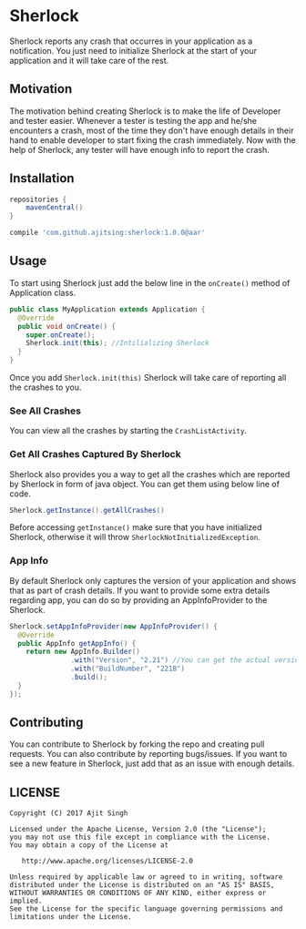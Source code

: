 # Sherlock
Sherlock reports any crash that occurres in your application as a notification. You just need to initialize Sherlock at the start of your application and it will take care of the rest.

## Motivation
The motivation behind creating Sherlock is to make the life of Developer and tester easier. Whenever a tester is testing
the app and he/she encounters a crash, most of the time they don't have enough details in their hand to enable developer to
start fixing the crash immediately. Now with the help of Sherlock, any tester will have enough info to report the crash.

## Installation
```groovy
repositories {
    mavenCentral()
}

compile 'com.github.ajitsing:sherlock:1.0.0@aar'
```

## Usage
To start using Sherlock just add the below line in the ```onCreate()``` method of Application class.

```java
public class MyApplication extends Application {
  @Override
  public void onCreate() {
    super.onCreate();
    Sherlock.init(this); //Intilializing Sherlock
  }
}
```

Once you add ```Sherlock.init(this)``` Sherlock will take care of reporting all the crashes to you.

### See All Crashes
You can view all the crashes by starting the ```CrashListActivity```.

### Get All Crashes Captured By Sherlock
Sherlock also provides you a way to get all the crashes which are reported by Sherlock in form of java object. You can get them
using below line of code.
```java
Sherlock.getInstance().getAllCrashes()
```
Before accessing ```getInstance()``` make sure that you have initialized Sherlock, otherwise it will throw ```SherlockNotInitializedException```.

### App Info
By default Sherlock only captures the version of your application and shows that as part of crash details. If you want to
provide some extra details regarding app, you can do so by providing an AppInfoProvider to the Sherlock.

```java
Sherlock.setAppInfoProvider(new AppInfoProvider() {
  @Override
  public AppInfo getAppInfo() {
    return new AppInfo.Builder()
               .with("Version", "2.21") //You can get the actual version using "AppInfoUtil.getAppVersion(context)"
               .with("BuildNumber", "221B")
               .build();
  }
});
```

## Contributing
You can contribute to Sherlock by forking the repo and creating pull requests. You can also contribute by reporting bugs/issues.
If you want to see a new feature in Sherlock, just add that as an issue with enough details.

LICENSE
-------

```LICENSE
Copyright (C) 2017 Ajit Singh

Licensed under the Apache License, Version 2.0 (the "License");
you may not use this file except in compliance with the License.
You may obtain a copy of the License at

   http://www.apache.org/licenses/LICENSE-2.0

Unless required by applicable law or agreed to in writing, software
distributed under the License is distributed on an "AS IS" BASIS,
WITHOUT WARRANTIES OR CONDITIONS OF ANY KIND, either express or implied.
See the License for the specific language governing permissions and
limitations under the License.
```
